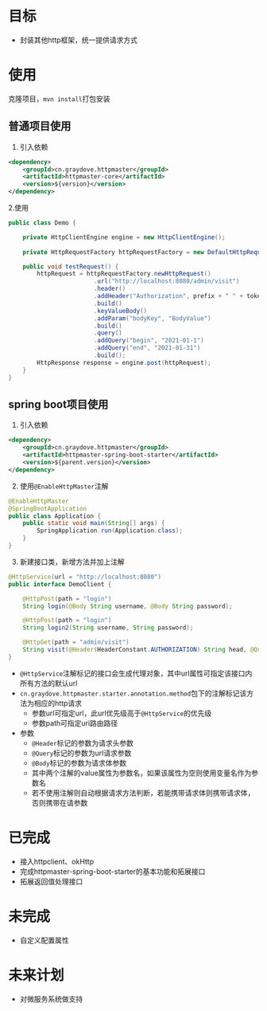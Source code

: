 # 目标
* 封装其他http框架，统一提供请求方式

# 使用
克隆项目，`mvn install`打包安装

## 普通项目使用
1. 引入依赖
```xml
<dependency>
    <groupId>cn.graydove.httpmaster</groupId>
    <artifactId>httpmaster-core</artifactId>
    <version>${version}</version>
</dependency>
```
2.使用
```java
public class Demo {

    private HttpClientEngine engine = new HttpClientEngine();
    
    private HttpRequestFactory httpRequestFactory = new DefaultHttpRequestFactory();

    public void testRequest() {
        httpRequest = httpRequestFactory.newHttpRequest()
                        .url("http://localhost:8080/admin/visit")
                        .header()
                        .addHeader("Authorization", prefix + " " + token)
                        .build()
                        .keyValueBody()
                        .addParam("bodyKey", "BodyValue")
                        .build()
                        .query()
                        .addQuery("begin", "2021-01-1")
                        .addQuery("end", "2021-01-31")
                        .build();
        HttpResponse response = engine.post(httpRequest);
    }
}
```

## spring boot项目使用
1. 引入依赖
```xml
<dependency>
    <groupId>cn.graydove.httpmaster</groupId>
    <artifactId>httpmaster-spring-boot-starter</artifactId>
    <version>${parent.version}</version>
</dependency>
```
2. 使用`@EnableHttpMaster`注解
```java
@EnableHttpMaster
@SpringBootApplication
public class Application {
    public static void main(String[] args) {
        SpringApplication.run(Application.class);
    }
}
```
3. 新建接口类，新增方法并加上注解
```java
@HttpService(url = "http://localhost:8080")
public interface DemoClient {

    @HttpPost(path = "login")
    String login(@Body String username, @Body String password);

    @HttpPost(path = "login")
    String login2(String username, String password);

    @HttpGet(path = "admin/visit")
    String visit(@Header(HeaderConstant.AUTHORIZATION) String head, @Query("begin") String arg0, @Query("end")String arg1);
}

```
* `@HttpService`注解标记的接口会生成代理对象，其中url属性可指定该接口内所有方法的默认url
* `cn.graydove.httpmaster.starter.annotation.method`包下的注解标记该方法为相应的http请求
    * 参数url可指定url，此url优先级高于`@HttpService`的优先级
    * 参数path可指定uri路由路径
* 参数
    * `@Header`标记的参数为请求头参数
    * `@Query`标记的参数为url请求参数
    * `@Body`标记的参数为请求体参数
    * 其中两个注解的value属性为参数名，如果该属性为空则使用变量名作为参数名
    * 若不使用注解则自动根据请求方法判断，若能携带请求体则携带请求体，否则携带在请参数

# 已完成
* 接入httpclient、okHttp
* 完成httpmaster-spring-boot-starter的基本功能和拓展接口
* 拓展返回值处理接口

# 未完成
* 自定义配置属性

# 未来计划
* 对微服务系统做支持